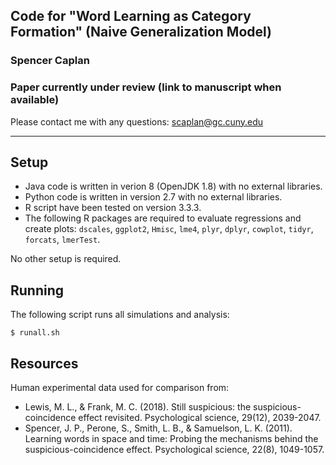 ## Code for "Word Learning as Category Formation" (Naive Generalization Model)

### Spencer Caplan

### Paper currently under review (link to manuscript when available)

Please contact me with any questions: <scaplan@gc.cuny.edu>

---

## Setup

* Java code is written in verion 8 (OpenJDK 1.8) with no external libraries.
* Python code is written in version 2.7 with no external libraries.
* R script have been tested on version 3.3.3.
* The following R packages are required to evaluate regressions and create plots: `dscales`, `ggplot2`, `Hmisc`, `lme4`, `plyr`, `dplyr`, `cowplot`, `tidyr`, `forcats`, `lmerTest`.

No other setup is required.

## Running

The following script runs all simulations and analysis:

```
$ runall.sh
```

## Resources

Human experimental data used for comparison from:

- Lewis, M. L., & Frank, M. C. (2018). Still suspicious: the suspicious-coincidence effect revisited. Psychological science, 29(12), 2039-2047.
- Spencer, J. P., Perone, S., Smith, L. B., & Samuelson, L. K. (2011). Learning words in space and time: Probing the mechanisms behind the suspicious-coincidence effect. Psychological science, 22(8), 1049-1057.
